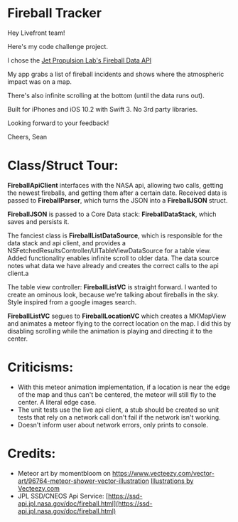 # Fireball Tracker

Hey Livefront team!

Here's my code challenge project.

I chose the [Jet Propulsion Lab's Fireball Data API](https://ssd-api.jpl.nasa.gov/doc/fireball.html)

My app grabs a list of fireball incidents and shows where the atmospheric impact was on a map.

There's also infinite scrolling at the bottom (until the data runs out).

Built for iPhones and iOS 10.2 with Swift 3. No 3rd party libraries.

Looking forward to your feedback!

Cheers,
Sean

# Class/Struct Tour:
**FireballApiClient** interfaces with the NASA api, allowing two calls, getting the newest fireballs, and getting them after a certain date. Received data is passed to **FireballParser**, which turns the JSON into a **FireballJSON** struct.

**FireballJSON** is passed to a Core Data stack: **FireballDataStack**, which saves and persists it.

The fanciest class is **FireballListDataSource**, which is responsible for the data stack and api client, and provides a NSFetchedResultsController/UITableViewDataSource for a table view. 
Added functionality enables infinite scroll to older data. The data source notes what data we have already and creates the correct calls to the api client.a

The table view controller: **FireballListVC** is straight forward. I wanted to create an ominous look, because we're talking about fireballs in the sky. Style inspired from a google images search.

**FireballListVC** segues to **FireballLocationVC** which creates a MKMapView and animates a meteor flying to the correct location on the map. I did this by disabling scrolling while the animation is playing and directing it to the center.

# Criticisms:
* With this meteor animation implementation, if a location is near the edge of the map and thus can't be centered, the meteor will still fly to the center. A literal edge case.
* The unit tests use the live api client, a stub should be created so unit tests that rely on a network call don't fail if the network isn't working.
* Doesn't inform user about network errors, only prints to console.

# Credits:
* Meteor art by momentbloom on https://www.vecteezy.com/vector-art/96764-meteor-shower-vector-illustration [Illustrations by Vecteezy.com](https://www.vecteezy.com)
* JPL SSD/CNEOS Api Service: [https://ssd-api.jpl.nasa.gov/doc/fireball.html](https://ssd-api.jpl.nasa.gov/doc/fireball.html)
